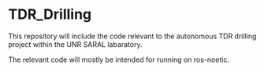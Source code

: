 # TDR_Drilling

This repository will include the code relevant to the autonomous TDR drilling project within the UNR SARAL labaratory.

The relevant code will mostly be intended for running on ros-noetic.
